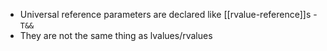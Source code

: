 - Universal reference parameters are declared like [[rvalue-reference]]s - `T&&`
- They are not the same thing as lvalues/rvalues